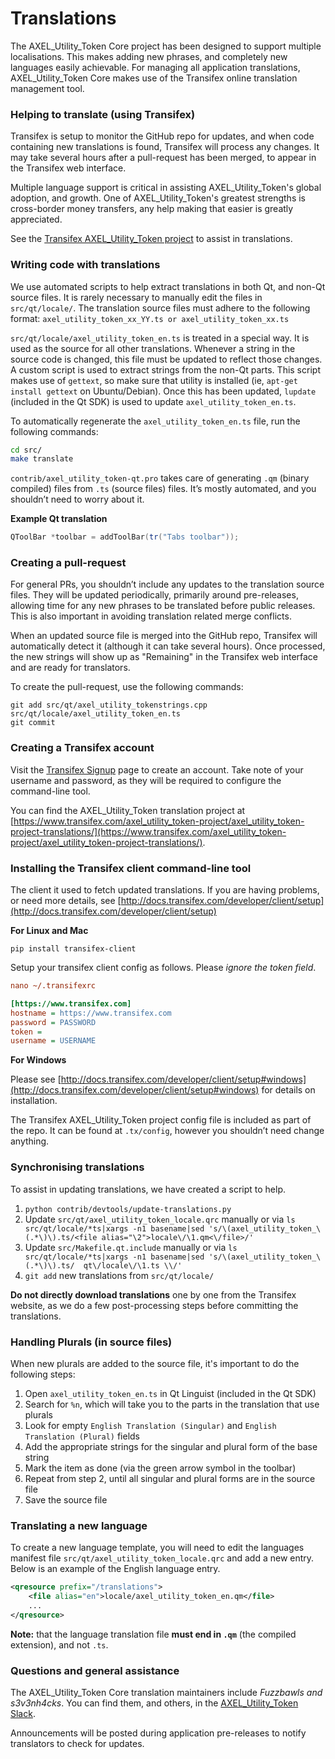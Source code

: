 Translations
============

The AXEL_Utility_Token Core project has been designed to support multiple localisations. This makes adding new phrases, and completely new languages easily achievable. For managing all application translations, AXEL_Utility_Token Core makes use of the Transifex online translation management tool.

### Helping to translate (using Transifex)
Transifex is setup to monitor the GitHub repo for updates, and when code containing new translations is found, Transifex will process any changes. It may take several hours after a pull-request has been merged, to appear in the Transifex web interface.

Multiple language support is critical in assisting AXEL_Utility_Token's global adoption, and growth. One of AXEL_Utility_Token's greatest strengths is cross-border money transfers, any help making that easier is greatly appreciated.

See the [Transifex AXEL_Utility_Token project](https://www.transifex.com/axel_utility_token-project/axel_utility_token-project-translations/) to assist in translations.

### Writing code with translations
We use automated scripts to help extract translations in both Qt, and non-Qt source files. It is rarely necessary to manually edit the files in `src/qt/locale/`. The translation source files must adhere to the following format:
`axel_utility_token_xx_YY.ts or axel_utility_token_xx.ts`

`src/qt/locale/axel_utility_token_en.ts` is treated in a special way. It is used as the source for all other translations. Whenever a string in the source code is changed, this file must be updated to reflect those changes. A custom script is used to extract strings from the non-Qt parts. This script makes use of `gettext`, so make sure that utility is installed (ie, `apt-get install gettext` on Ubuntu/Debian). Once this has been updated, `lupdate` (included in the Qt SDK) is used to update `axel_utility_token_en.ts`.

To automatically regenerate the `axel_utility_token_en.ts` file, run the following commands:
```sh
cd src/
make translate
```

`contrib/axel_utility_token-qt.pro` takes care of generating `.qm` (binary compiled) files from `.ts` (source files) files. It’s mostly automated, and you shouldn’t need to worry about it.

**Example Qt translation**
```cpp
QToolBar *toolbar = addToolBar(tr("Tabs toolbar"));
```

### Creating a pull-request
For general PRs, you shouldn’t include any updates to the translation source files. They will be updated periodically, primarily around pre-releases, allowing time for any new phrases to be translated before public releases. This is also important in avoiding translation related merge conflicts.

When an updated source file is merged into the GitHub repo, Transifex will automatically detect it (although it can take several hours). Once processed, the new strings will show up as "Remaining" in the Transifex web interface and are ready for translators.

To create the pull-request, use the following commands:
```
git add src/qt/axel_utility_tokenstrings.cpp src/qt/locale/axel_utility_token_en.ts
git commit
```

### Creating a Transifex account
Visit the [Transifex Signup](https://www.transifex.com/signup/) page to create an account. Take note of your username and password, as they will be required to configure the command-line tool.

You can find the AXEL_Utility_Token translation project at [https://www.transifex.com/axel_utility_token-project/axel_utility_token-project-translations/](https://www.transifex.com/axel_utility_token-project/axel_utility_token-project-translations/).

### Installing the Transifex client command-line tool
The client it used to fetch updated translations. If you are having problems, or need more details, see [http://docs.transifex.com/developer/client/setup](http://docs.transifex.com/developer/client/setup)

**For Linux and Mac**

`pip install transifex-client`

Setup your transifex client config as follows. Please *ignore the token field*.

```ini
nano ~/.transifexrc

[https://www.transifex.com]
hostname = https://www.transifex.com
password = PASSWORD
token =
username = USERNAME
```

**For Windows**

Please see [http://docs.transifex.com/developer/client/setup#windows](http://docs.transifex.com/developer/client/setup#windows) for details on installation.

The Transifex AXEL_Utility_Token project config file is included as part of the repo. It can be found at `.tx/config`, however you shouldn’t need change anything.

### Synchronising translations
To assist in updating translations, we have created a script to help.

1. `python contrib/devtools/update-translations.py`
2. Update `src/qt/axel_utility_token_locale.qrc` manually or via
   `ls src/qt/locale/*ts|xargs -n1 basename|sed 's/\(axel_utility_token_\(.*\)\).ts/<file alias="\2">locale\/\1.qm<\/file>/'`
3. Update `src/Makefile.qt.include` manually or via
   `ls src/qt/locale/*ts|xargs -n1 basename|sed 's/\(axel_utility_token_\(.*\)\).ts/  qt\/locale\/\1.ts \\/'`
4. `git add` new translations from `src/qt/locale/`

**Do not directly download translations** one by one from the Transifex website, as we do a few post-processing steps before committing the translations.

### Handling Plurals (in source files)
When new plurals are added to the source file, it's important to do the following steps:

1. Open `axel_utility_token_en.ts` in Qt Linguist (included in the Qt SDK)
2. Search for `%n`, which will take you to the parts in the translation that use plurals
3. Look for empty `English Translation (Singular)` and `English Translation (Plural)` fields
4. Add the appropriate strings for the singular and plural form of the base string
5. Mark the item as done (via the green arrow symbol in the toolbar)
6. Repeat from step 2, until all singular and plural forms are in the source file
7. Save the source file

### Translating a new language
To create a new language template, you will need to edit the languages manifest file `src/qt/axel_utility_token_locale.qrc` and add a new entry. Below is an example of the English language entry.

```xml
<qresource prefix="/translations">
    <file alias="en">locale/axel_utility_token_en.qm</file>
    ...
</qresource>
```

**Note:** that the language translation file **must end in `.qm`** (the compiled extension), and not `.ts`.

### Questions and general assistance
The AXEL_Utility_Token Core translation maintainers include *Fuzzbawls and s3v3nh4cks*. You can find them, and others, in the [AXEL_Utility_Token Slack](https://axel_utility_token.slack.com).

Announcements will be posted during application pre-releases to notify translators to check for updates.
